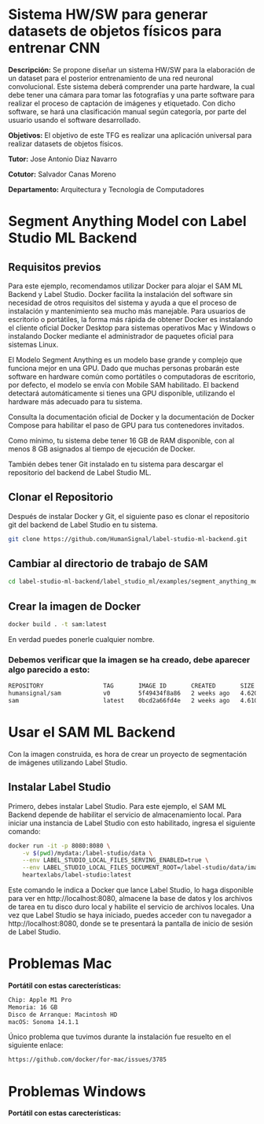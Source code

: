 # Sistema HW/SW para generar datasets de objetos físicos para entrenar CNN

**Descripción:** Se propone diseñar un sistema HW/SW para la elaboración de un dataset para el posterior entrenamiento de una red neuronal convolucional. Este sistema deberá comprender una parte hardware, la cual debe tener una cámara para tomar las fotografías y una parte software para realizar el proceso de captación de imágenes y etiquetado. Con dicho software, se hará una clasificación manual según categoría, por parte del usuario usando el software desarrollado.

**Objetivos:** El objetivo de este TFG es realizar una aplicación universal para realizar datasets de objetos físicos.

**Tutor:** Jose Antonio Diaz Navarro

**Cotutor:** Salvador Canas Moreno

**Departamento:** Arquitectura y Tecnología de Computadores

# Segment Anything Model con Label Studio ML Backend

## Requisitos previos
Para este ejemplo, recomendamos utilizar Docker para alojar el SAM ML Backend y Label Studio. Docker facilita la instalación del software sin necesidad de otros requisitos del sistema y ayuda a que el proceso de instalación y mantenimiento sea mucho más manejable. Para usuarios de escritorio o portátiles, la forma más rápida de obtener Docker es instalando el cliente oficial Docker Desktop para sistemas operativos Mac y Windows o instalando Docker mediante el administrador de paquetes oficial para sistemas Linux.

El Modelo Segment Anything es un modelo base grande y complejo que funciona mejor en una GPU. Dado que muchas personas probarán este software en hardware común como portátiles o computadoras de escritorio, por defecto, el modelo se envía con Mobile SAM habilitado. El backend detectará automáticamente si tienes una GPU disponible, utilizando el hardware más adecuado para tu sistema.

Consulta la documentación oficial de Docker y la documentación de Docker Compose para habilitar el paso de GPU para tus contenedores invitados.

Como mínimo, tu sistema debe tener 16 GB de RAM disponible, con al menos 8 GB asignados al tiempo de ejecución de Docker.

También debes tener Git instalado en tu sistema para descargar el repositorio del backend de Label Studio ML.

## Clonar el Repositorio
Después de instalar Docker y Git, el siguiente paso es clonar el repositorio git del backend de Label Studio en tu sistema.

```bash
git clone https://github.com/HumanSignal/label-studio-ml-backend.git
```
## Cambiar al directorio de trabajo de SAM
```bash
cd label-studio-ml-backend/label_studio_ml/examples/segment_anything_model
```

## Crear la imagen de Docker
```bash 
docker build . -t sam:latest 
```
En verdad puedes ponerle cualquier nombre.

### Debemos verificar que la imagen se ha creado, debe aparecer algo parecido a esto:
```bash 
REPOSITORY                 TAG       IMAGE ID       CREATED       SIZE
humansignal/sam            v0        5f49434f8a86   2 weeks ago   4.62GB
sam                        latest    0bcd2a66fd4e   2 weeks ago   4.61GB
```
# Usar el SAM ML Backend
Con la imagen construida, es hora de crear un proyecto de segmentación de imágenes utilizando Label Studio.

## Instalar Label Studio 

Primero, debes instalar Label Studio. Para este ejemplo, el SAM ML Backend depende de habilitar el servicio de almacenamiento local. Para iniciar una instancia de Label Studio con esto habilitado, ingresa el siguiente comando:

```bash
docker run -it -p 8080:8080 \
    -v $(pwd)/mydata:/label-studio/data \
    --env LABEL_STUDIO_LOCAL_FILES_SERVING_ENABLED=true \
    --env LABEL_STUDIO_LOCAL_FILES_DOCUMENT_ROOT=/label-studio/data/images \
    heartexlabs/label-studio:latest
```
Este comando le indica a Docker que lance Label Studio, lo haga disponible para ver en http://localhost:8080, almacene la base de datos y los archivos de tarea en tu disco duro local y habilite el servicio de archivos locales. Una vez que Label Studio se haya iniciado, puedes acceder con tu navegador a http://localhost:8080, donde se te presentará la pantalla de inicio de sesión de Label Studio.

# Problemas Mac

**Portátil con estas carecterísticas:**

```bash
Chip: Apple M1 Pro
Memoria: 16 GB 
Disco de Arranque: Macintosh HD
macOS: Sonoma 14.1.1
``````
Único problema que tuvimos durante la instalación fue resuelto en el siguiente enlace: 

```bash
https://github.com/docker/for-mac/issues/3785
``````

# Problemas Windows
**Portátil con estas carecterísticas:**